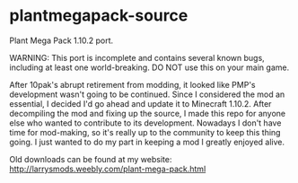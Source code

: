 # plantmegapack-source
Plant Mega Pack 1.10.2 port.

WARNING: This port is incomplete and contains several known bugs, including at least one world-breaking. DO NOT use this on your main game.

After 10pak's abrupt retirement from modding, it looked like PMP's development wasn't going to be continued. Since I considered the mod an essential, I decided I'd go ahead and update it to Minecraft 1.10.2. After decompiling the mod and fixing up the source, I made this repo for anyone else who wanted to contribute to its development. Nowadays I don't have time for mod-making, so it's really up to the community to keep this thing going. I just wanted to do my part in keeping a mod I greatly enjoyed alive.

Old downloads can be found at my website: http://larrysmods.weebly.com/plant-mega-pack.html
